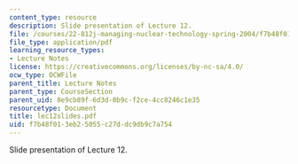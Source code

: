 ```yaml
---
content_type: resource
description: Slide presentation of Lecture 12.
file: /courses/22-812j-managing-nuclear-technology-spring-2004/f7b48f013eb25055c27ddc9db9c7a754_lec12slides.pdf
file_type: application/pdf
learning_resource_types:
- Lecture Notes
license: https://creativecommons.org/licenses/by-nc-sa/4.0/
ocw_type: OCWFile
parent_title: Lecture Notes
parent_type: CourseSection
parent_uid: 8e9cb89f-6d3d-0b9c-f2ce-4cc8246c1e35
resourcetype: Document
title: lec12slides.pdf
uid: f7b48f01-3eb2-5055-c27d-dc9db9c7a754
---
```

Slide presentation of Lecture 12.